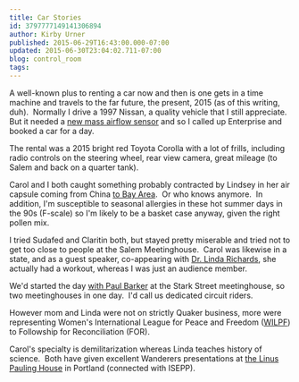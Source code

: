 ```yaml
---
title: Car Stories
id: 3797777149141306894
author: Kirby Urner
published: 2015-06-29T16:43:00.000-07:00
updated: 2015-06-30T23:04:02.711-07:00
blog: control_room
tags: 
---
```


A well-known plus to renting a car now and then is one gets in a time machine and travels to the far future, the present, 2015 (as of this writing, duh).  Normally I drive a 1997 Nissan, a quality vehicle that I still appreciate.  But it needed a [new mass airflow sensor](https://flic.kr/p/v9k8t9) and so I called up Enterprise and booked a car for a day.

The rental was a 2015 bright red Toyota Corolla with a lot of frills, including radio controls on the steering wheel, rear view camera, great mileage (to Salem and back on a quarter tank).

Carol and I both caught something probably contracted by Lindsey in her air capsule coming from China [to Bay Area](http://mybizmo.blogspot.com/2015/06/at-pdx-again.html).  Or who knows anymore.  In addition, I'm susceptible to seasonal allergies in these hot summer days in the 90s (F-scale) so I'm likely to be a basket case anyway, given the right pollen mix.

I tried Sudafed and Claritin both, but stayed pretty miserable and tried not to get too close to people at the Salem Meetinghouse.  Carol was likewise in a state, and as a guest speaker, co-appearing with [Dr. Linda Richards](http://controlroom.blogspot.com/2008/09/wanderers-200892.html), she actually had a workout, whereas I was just an audience member.

We'd started the day [with Paul Barker](http://worldgame.blogspot.com/2015/06/quakers-2015628.html) at the Stark Street meetinghouse, so two meetinghouses in one day.  I'd call us dedicated circuit riders.

However mom and Linda were not on strictly Quaker business, more were representing Women's International League for Peace and Freedom ([WILPF](http://worldgame.blogspot.com/2014/08/wilpf-congress-detroit.html)) to Followship for Reconciliation (FOR).

Carol's specialty is demilitarization whereas Linda teaches history of science.  Both have given excellent Wanderers presentations at [the Linus Pauling House](https://www.flickr.com/photos/kirbyurner/sets/72157600254540815) in Portland (connected with ISEPP).